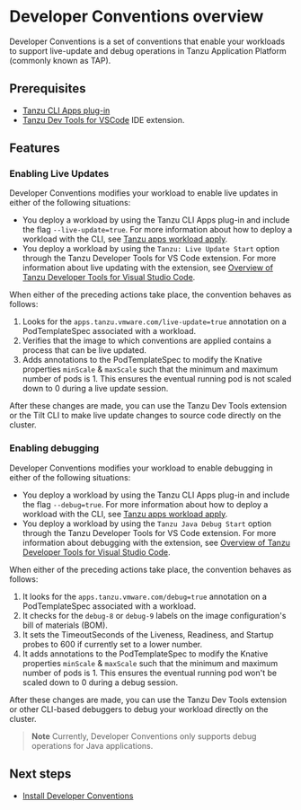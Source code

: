 # Developer Conventions overview

Developer Conventions is a set of conventions that enable your workloads to support live-update
and debug operations in Tanzu Application Platform (commonly known as TAP).

## Prerequisites

- [Tanzu CLI Apps plug-in](../cli-plugins/apps/overview.hbs.md)
- [Tanzu Dev Tools for VSCode](../vscode-extension/about.md) IDE extension.

## <a id='features'></a>Features

### <a id='enable-live-updates'></a>Enabling Live Updates

Developer Conventions modifies your workload to enable live updates in either of the following situations:

- You deploy a workload by using the Tanzu CLI Apps plug-in and include the flag `--live-update=true`. For more information about how to deploy a workload with the CLI, see [Tanzu apps workload apply](../cli-plugins/apps/command-reference/tanzu-apps-workload-apply.md).
- You deploy a workload by using the `Tanzu: Live Update Start` option through the
Tanzu Developer Tools for VS Code extension. For more information about live updating with the
extension, see [Overview of Tanzu Developer Tools for Visual Studio Code](../vscode-extension/about.md).

When either of the preceding actions take place, the convention behaves as follows:

1. Looks for the `apps.tanzu.vmware.com/live-update=true` annotation on a PodTemplateSpec associated with a workload.
2. Verifies that the image to which conventions are applied contains a process that can be live updated.
3. Adds annotations to the PodTemplateSpec to modify the Knative properties `minScale` & `maxScale` such that the minimum and maximum number of pods is 1. This ensures the eventual running pod is not scaled down to 0 during a live update session.

After these changes are made, you can use the Tanzu Dev Tools extension
or the Tilt CLI to make live update changes to source code directly on the cluster.

### <a id='enable-debug'></a>Enabling debugging

Developer Conventions modifies your workload to enable debugging in either of the following situations:

- You deploy a workload by using the Tanzu CLI Apps plug-in and include the flag `--debug=true`. For more information about how to deploy a workload with the CLI, see [Tanzu apps workload apply](../cli-plugins/apps/command-reference/tanzu-apps-workload-apply.md).
- You deploy a workload by using the `Tanzu Java Debug Start` option through the
Tanzu Developer Tools for VS Code extension. For more information about debugging with the extension, see [Overview of Tanzu Developer Tools for Visual Studio Code](../vscode-extension/about.md).

When either of the preceding actions take place, the convention behaves as follows:

1. It looks for the `apps.tanzu.vmware.com/debug=true` annotation on a PodTemplateSpec associated with a workload.
2. It checks for the `debug-8` or `debug-9` labels on the image configuration's bill of materials (BOM).
3. It sets the TimeoutSeconds of the Liveness, Readiness, and Startup probes to 600 if currently set to a lower number.
4. It adds annotations to the PodTemplateSpec to modify the Knative properties `minScale` & `maxScale` such that the minimum and maximum number of pods is 1. This ensures the eventual running pod won't be scaled down to 0 during a debug session.

After these changes are made, you can use the Tanzu Dev Tools extension or other CLI-based debuggers to debug your workload directly on the cluster.

> **Note** Currently, Developer Conventions only supports debug operations for Java applications.

## <a id='next-steps'></a> Next steps

- [Install Developer Conventions](install-dev-conventions.md)
